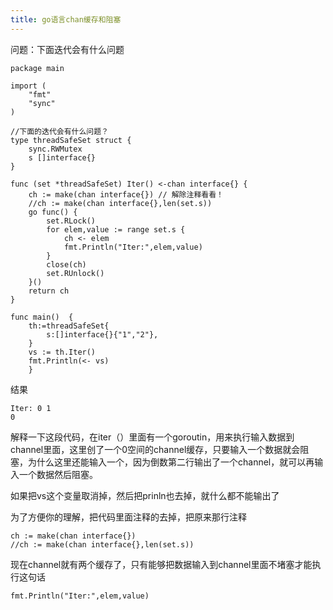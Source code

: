 ```yaml
---
title: go语言chan缓存和阻塞
---
```


问题：下面迭代会有什么问题

```
package main
 
import (
	"fmt"
	"sync"
)
 
//下面的迭代会有什么问题？
type threadSafeSet struct {
	sync.RWMutex
	s []interface{}
}
 
func (set *threadSafeSet) Iter() <-chan interface{} {
	ch := make(chan interface{}) // 解除注释看看！
	//ch := make(chan interface{},len(set.s))
	go func() {
		set.RLock()
		for elem,value := range set.s {
			ch <- elem
			fmt.Println("Iter:",elem,value)
		}
		close(ch)
		set.RUnlock()
	}()
	return ch
}
 
func main()  {
	th:=threadSafeSet{
		s:[]interface{}{"1","2"},
	}
	vs := th.Iter()
	fmt.Println(<- vs)
	}
```

结果

```
Iter: 0 1
0
```

解释一下这段代码，在iter（）里面有一个goroutin，用来执行输入数据到channel里面，这里创了一个0空间的channel缓存，只要输入一个数据就会阻塞，为什么这里还能输入一个，因为倒数第二行输出了一个channel，就可以再输入一个数据然后阻塞。

如果把vs这个变量取消掉，然后把prinln也去掉，就什么都不能输出了

为了方便你的理解，把代码里面注释的去掉，把原来那行注释

	ch := make(chan interface{}) 
	//ch := make(chan interface{},len(set.s))
现在channel就有两个缓存了，只有能够把数据输入到channel里面不堵塞才能执行这句话

```
fmt.Println("Iter:",elem,value)
```





